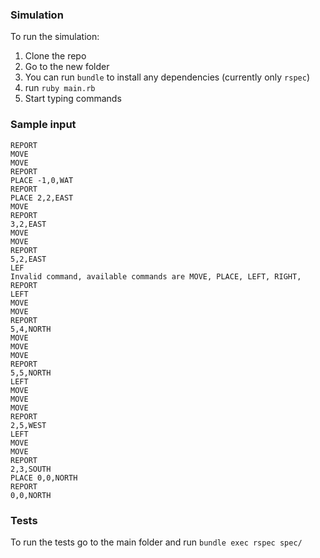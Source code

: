 ### Simulation

To run the simulation:
1. Clone the repo
2. Go to the new folder
3. You can run `bundle` to install any dependencies (currently only `rspec`)
4. run `ruby main.rb`
5. Start typing commands

### Sample input

```
REPORT
MOVE
MOVE
REPORT
PLACE -1,0,WAT
REPORT
PLACE 2,2,EAST
MOVE
REPORT
3,2,EAST
MOVE
MOVE
REPORT
5,2,EAST
LEF
Invalid command, available commands are MOVE, PLACE, LEFT, RIGHT, REPORT
LEFT
MOVE
MOVE
REPORT
5,4,NORTH
MOVE
MOVE
MOVE
REPORT
5,5,NORTH
LEFT
MOVE
MOVE
MOVE
REPORT
2,5,WEST
LEFT
MOVE
MOVE
REPORT
2,3,SOUTH
PLACE 0,0,NORTH
REPORT
0,0,NORTH
```

### Tests

To run the tests go to the main folder and run `bundle exec rspec spec/`
